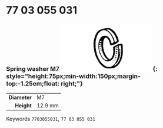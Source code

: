 # 77 03 055 031

### Spring washer M7 ![](../assets/images/parts/spring_washer.png){: style="height:75px;min-width:150px;margin-top:-1.25em;float: right;"}

|   |   |
|---:|---|
**Diameter** | M7
**Height** |12.9 mm

Keywords `7703055031`, `77 03 055 031`
